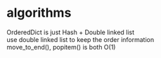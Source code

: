 # algorithms
OrderedDict is just Hash + Double linked list\
use double linked list to keep the order information\
move_to_end(), popitem() is both O(1)
